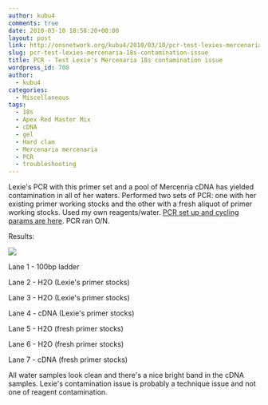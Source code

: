 ```yaml
---
author: kubu4
comments: true
date: 2010-03-10 18:58:20+00:00
layout: post
link: http://onsnetwork.org/kubu4/2010/03/10/pcr-test-lexies-mercenaria-18s-contamination-issue/
slug: pcr-test-lexies-mercenaria-18s-contamination-issue
title: PCR - Test Lexie's Mercenaria 18s contamination issue
wordpress_id: 700
author:
  - kubu4
categories:
  - Miscellaneous
tags:
  - 18s
  - Apex Red Master Mix
  - cDNA
  - gel
  - Hard clam
  - Mercenaria mercenaria
  - PCR
  - troubleshooting
---
```


Lexie's PCR with this primer set and a pool of Mercenria cDNA has yielded contamination in all of her waters. Performed two sets of PCR: one with her existing primer working stocks and the other with a fresh aliquot of primer working stocks. Used my own reagents/water. [PCR set up and cycling params are here](http://eagle.fish.washington.edu/Arabidopsis/Notebook%20Workup%20Files/20100310-01.jpg). PCR ran O/N.

Results:

![](http://eagle.fish.washington.edu/Arabidopsis/20100311.jpg)

Lane 1 - 100bp ladder

Lane 2 - H2O (Lexie's primer stocks)

Lane 3 - H2O (Lexie's primer stocks)

Lane 4 - cDNA (Lexie's primer stocks)

Lane 5 - H2O (fresh primer stocks)

Lane 6 - H2O (fresh primer stocks)

Lane 7 - cDNA (fresh primer stocks)

All water samples look clean and there's a nice bright band in the cDNA samples. Lexie's contamination issue is probably a technique issue and not one of reagent contamination.
